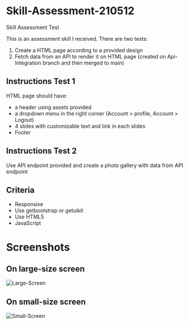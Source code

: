 # Skill-Assessment-210512
Skill Assessment Test

This is an assessment skill I received.
There are two tests: 

1. Create a HTML page according to a provided design 
2. Fetch data from an API to render it on HTML page (created on Api-Integration branch and then merged to main)

## Instructions Test 1 

HTML page should have: 
- a header using assets provided 
- a dropdown menu in the right corner (Account > profile, Account > Logout)
- 4 slides with customizable text and link in each slides
- Footer 

## Instructions Test 2

Use API endpoint provided and create a photo gallery with data from API endpoint

## Criteria

- Responsive
- Use getbootstrap or getuikit
- Use HTML5
- JavaScript

# Screenshots 

## On large-size screen

![Large-Screen](homepage/assets/Skill-Assessment-Large-Screen.gif)


## On small-size screen

![Small-Screen](homepage/assets/Skill-Assessment-Small-Screen.gif)
